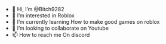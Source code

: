 - 👋 Hi, I’m @Bitch9282
- 👀 I’m interested in Roblox
- 🌱 I’m currently learning How to make good games on roblox
- 💞️ I’m looking to collaborate on Youtube
- 📫 How to reach me On discord 

<!---
Bitch9282/Bitch9282 is a ✨ special ✨ repository because its `README.md` (this file) appears on your GitHub profile.
You can click the Preview link to take a look at your changes.
--->
